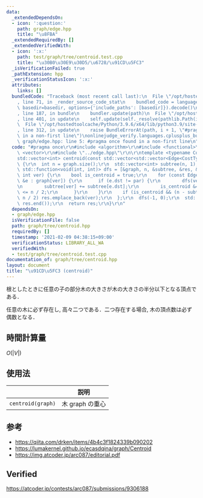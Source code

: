```yaml
---
data:
  _extendedDependsOn:
  - icon: ':question:'
    path: graph/edge.hpp
    title: "\u8FBA"
  _extendedRequiredBy: []
  _extendedVerifiedWith:
  - icon: ':x:'
    path: test/graph/tree/centroid.test.cpp
    title: "\u30B0\u30E9\u30D5/\u6728/\u91CD\u5FC3"
  _isVerificationFailed: true
  _pathExtension: hpp
  _verificationStatusIcon: ':x:'
  attributes:
    links: []
  bundledCode: "Traceback (most recent call last):\n  File \"/opt/hostedtoolcache/Python/3.9.6/x64/lib/python3.9/site-packages/onlinejudge_verify/documentation/build.py\"\
    , line 71, in _render_source_code_stat\n    bundled_code = language.bundle(stat.path,\
    \ basedir=basedir, options={'include_paths': [basedir]}).decode()\n  File \"/opt/hostedtoolcache/Python/3.9.6/x64/lib/python3.9/site-packages/onlinejudge_verify/languages/cplusplus.py\"\
    , line 187, in bundle\n    bundler.update(path)\n  File \"/opt/hostedtoolcache/Python/3.9.6/x64/lib/python3.9/site-packages/onlinejudge_verify/languages/cplusplus_bundle.py\"\
    , line 401, in update\n    self.update(self._resolve(pathlib.Path(included), included_from=path))\n\
    \  File \"/opt/hostedtoolcache/Python/3.9.6/x64/lib/python3.9/site-packages/onlinejudge_verify/languages/cplusplus_bundle.py\"\
    , line 312, in update\n    raise BundleErrorAt(path, i + 1, \"#pragma once found\
    \ in a non-first line\")\nonlinejudge_verify.languages.cplusplus_bundle.BundleErrorAt:\
    \ graph/edge.hpp: line 5: #pragma once found in a non-first line\n"
  code: "#pragma once\r\n#include <algorithm>\r\n#include <functional>\r\n#include\
    \ <vector>\r\n#include \"../edge.hpp\"\r\n\r\ntemplate <typename CostType>\r\n\
    std::vector<int> centroid(const std::vector<std::vector<Edge<CostType>>> &graph)\
    \ {\r\n  int n = graph.size();\r\n  std::vector<int> subtree(n, 1), res;\r\n \
    \ std::function<void(int, int)> dfs = [&graph, n, &subtree, &res, &dfs](int par,\
    \ int ver) {\r\n    bool is_centroid = true;\r\n    for (const Edge<CostType>\
    \ &e : graph[ver]) {\r\n      if (e.dst != par) {\r\n        dfs(ver, e.dst);\r\
    \n        subtree[ver] += subtree[e.dst];\r\n        is_centroid &= subtree[e.dst]\
    \ <= n / 2;\r\n      }\r\n    }\r\n    if (is_centroid && (n - subtree[ver]) <=\
    \ n / 2) res.emplace_back(ver);\r\n  };\r\n  dfs(-1, 0);\r\n  std::sort(res.begin(),\
    \ res.end());\r\n  return res;\r\n}\r\n"
  dependsOn:
  - graph/edge.hpp
  isVerificationFile: false
  path: graph/tree/centroid.hpp
  requiredBy: []
  timestamp: '2021-02-09 04:38:15+09:00'
  verificationStatus: LIBRARY_ALL_WA
  verifiedWith:
  - test/graph/tree/centroid.test.cpp
documentation_of: graph/tree/centroid.hpp
layout: document
title: "\u91CD\u5FC3 (centroid)"
---
```


根としたときに任意の子の部分木の大きさが木の大きさの半分以下となる頂点である．

任意の木に必ず存在し, 高々二つである．二つ存在する場合, 木の頂点数は必ず偶数となる．


## 時間計算量

$O(\lvert V \rvert)$


## 使用法

||説明|
|:--:|:--:|
|`centroid(graph)`|木 $\mathrm{graph}$ の重心|


## 参考

- https://qiita.com/drken/items/4b4c3f1824339b090202
- https://lumakernel.github.io/ecasdqina/graph/Centroid
- https://img.atcoder.jp/arc087/editorial.pdf


## Verified

https://atcoder.jp/contests/arc087/submissions/9306188
